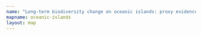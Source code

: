 ```yaml
---
name: "Long-term biodiversity change on oceanic islands: proxy evidence"
mapname: oceanic-islands
layout: map
---
```

